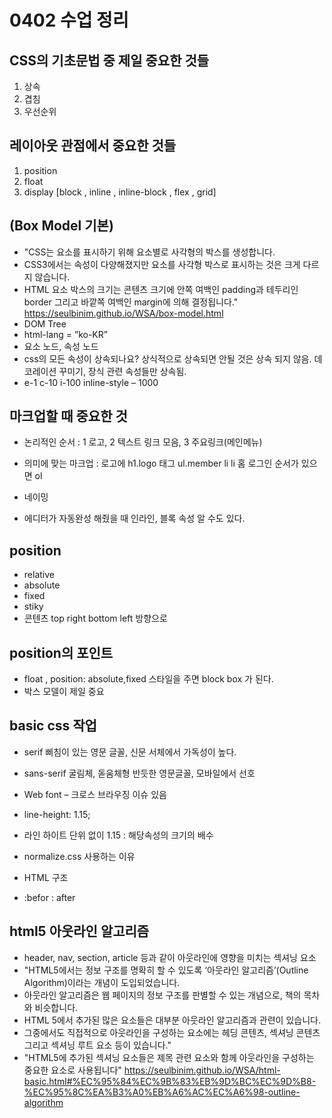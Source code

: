 # 0402 수업 정리

## CSS의 기초문법 중 제일 중요한 것들
1. 상속
2. 겹침
3. 우선순위

## 레이아웃 관점에서 중요한 것들
1. position 
2. float 
3. display [block , inline , inline-block , flex , grid]

## (Box Model 기본)
- "CSS는 요소를 표시하기 위해 요소별로 사각형의 박스를 생성합니다. 
- CSS3에서는 속성이 다양해졌지만 요소를 사각형 박스로 표시하는 것은 크게 다르지 않습니다. 
- HTML 요소 박스의 크기는 콘텐츠 크기에 안쪽 여백인 padding과 테두리인 border 그리고 바깥쪽 여백인 margin에 의해 결정됩니다."
 <https://seulbinim.github.io/WSA/box-model.html>
- DOM Tree
- html-lang = ”ko-KR”
- 요소 노드, 속성 노드
- css의 모든 속성이 상속되나요? 상식적으로 상속되면 안될 것은 상속 되지 않음. 데코레이션 꾸미기, 장식 관련 속성들만 상속됨. 
- e-1 c-10 i-100 inline-style – 1000

## 마크업할 때 중요한 것
- 논리적인 순서 : 1 로고, 2 텍스트 링크 모음, 3 주요링크(메인메뉴)
- 의미에 맞는 마크업 : 로고에 h1.logo 태그 ul.member li li 홈 로그인 순서가 있으면 ol
- 네이밍

- 에디터가 자동완성 해줬을 때 인라인, 블록 속성 알 수도 있다.

## position
- relative
- absolute
- fixed
- stiky
- 콘텐츠 top right bottom left 방향으로

## position의 포인트
- float , position: absolute,fixed 스타일을 주면 block box 가 된다.
- 박스 모델이 제일 중요

## basic css 작업
- serif 삐침이 있는 영문 글꼴, 신문 서체에서 가독성이 높다.
- sans-serif 굴림체, 돋움체형 반듯한 영문글꼴, 모바일에서 선호
- Web font – 크로스 브라우징 이슈 있음
- line-height: 1.15; 
- 라인 하이트 단위 없이 1.15 : 해당속성의 크기의 배수
- normalize.css 사용하는 이유

- HTML 구조
- :befor : after

## html5 아웃라인 알고리즘
- header, nav, section, article 등과 같이 아웃라인에 영향을 미치는 섹셔닝 요소
- "HTML5에서는 정보 구조를 명확히 할 수 있도록 ‘아웃라인 알고리즘’(Outline Algorithm)이라는 개념이 도입되었습니다. 
- 아웃라인 알고리즘은 웹 페이지의 정보 구조를 판별할 수 있는 개념으로, 책의 목차와 비슷합니다.
- HTML 5에서 추가된 많은 요소들은 대부분 아웃라인 알고리즘과 관련이 있습니다. 
- 그중에서도 직접적으로 아웃라인을 구성하는 요소에는 헤딩 콘텐츠, 섹셔닝 콘텐츠 그리고 섹셔닝 루트 요소 등이 있습니다."
- "HTML5에 추가된 섹셔닝 요소들은 제목 관련 요소와 함께 아웃라인을 구성하는 중요한 요소로 사용됩니다"
<https://seulbinim.github.io/WSA/html-basic.html#%EC%95%84%EC%9B%83%EB%9D%BC%EC%9D%B8-%EC%95%8C%EA%B3%A0%EB%A6%AC%EC%A6%98-outline-algorithm>
